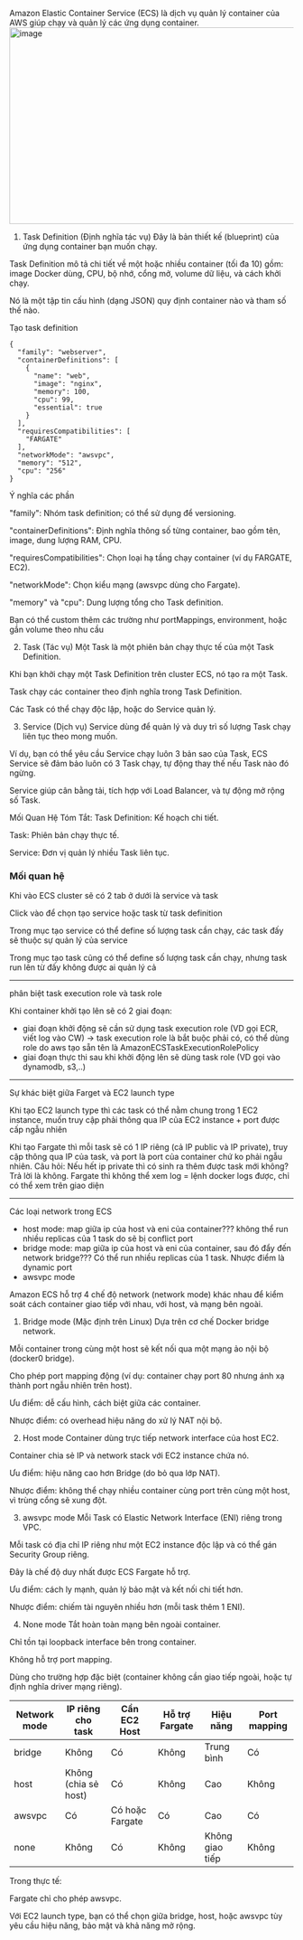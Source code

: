 Amazon Elastic Container Service (ECS) là dịch vụ quản lý container của AWS giúp chạy và quản lý các ứng dụng container.
<img width="800" height="348" alt="image" src="https://github.com/user-attachments/assets/e84fb4d7-9296-404a-aa7c-a41531b1f09f" />

1. Task Definition (Định nghĩa tác vụ)
Đây là bản thiết kế (blueprint) của ứng dụng container bạn muốn chạy.

Task Definition mô tả chi tiết về một hoặc nhiều container (tối đa 10) gồm: image Docker dùng, CPU, bộ nhớ, cổng mở, volume dữ liệu, và cách khởi chạy.

Nó là một tập tin cấu hình (dạng JSON) quy định container nào và tham số thế nào.

Tạo task definition
```
{
  "family": "webserver",
  "containerDefinitions": [
    {
      "name": "web",
      "image": "nginx",
      "memory": 100,
      "cpu": 99,
      "essential": true
    }
  ],
  "requiresCompatibilities": [
    "FARGATE"
  ],
  "networkMode": "awsvpc",
  "memory": "512",
  "cpu": "256"
}
```

Ý nghĩa các phần

"family": Nhóm task definition; có thể sử dụng để versioning.

"containerDefinitions": Định nghĩa thông số từng container, bao gồm tên, image, dung lượng RAM, CPU.

"requiresCompatibilities": Chọn loại hạ tầng chạy container (ví dụ FARGATE, EC2).

"networkMode": Chọn kiểu mạng (awsvpc dùng cho Fargate).

"memory" và "cpu": Dung lượng tổng cho Task definition.​

Bạn có thể custom thêm các trường như portMappings, environment, hoặc gắn volume theo nhu cầu


2. Task (Tác vụ)
Một Task là một phiên bản chạy thực tế của một Task Definition.

Khi bạn khởi chạy một Task Definition trên cluster ECS, nó tạo ra một Task.

Task chạy các container theo định nghĩa trong Task Definition.

Các Task có thể chạy độc lập, hoặc do Service quản lý.


3. Service (Dịch vụ)
Service dùng để quản lý và duy trì số lượng Task chạy liên tục theo mong muốn.

Ví dụ, bạn có thể yêu cầu Service chạy luôn 3 bản sao của Task, ECS Service sẽ đảm bảo luôn có 3 Task chạy, tự động thay thế nếu Task nào đó ngừng.

Service giúp cân bằng tải, tích hợp với Load Balancer, và tự động mở rộng số Task.

Mối Quan Hệ Tóm Tắt:
Task Definition: Kế hoạch chi tiết.

Task: Phiên bản chạy thực tế.

Service: Đơn vị quản lý nhiều Task liên tục.


### Mối quan hệ

Khi vào ECS cluster sẽ có 2 tab ở dưới là service và task

Click vào để chọn tạo service hoặc task từ task definition

Trong mục tạo service có thể define số lượng task cần chạy, các task đấy sẽ thuộc sự quản lý của service 

Trong mục tạo task cũng có thể define số lượng task cần chạy, nhưng task run lên từ đấy không được ai quản lý cả


---

phân biệt task execution role và task role

Khi container khởi tạo lên sẽ có 2 giai đoạn:
- giai đoạn khởi động sẽ cần sử dụng task execution role (VD gọi ECR, viết log vào CW) -> task execution role là bắt buộc phải có, có thể dùng role do aws tạo sẵn tên là AmazonECSTaskExecutionRolePolicy
- giai đoạn thực thi sau khi khởi động lên sẽ dùng task role (VD gọi vào dynamodb, s3,..)

---

Sự khác biệt giữa Farget và EC2 launch type

Khi tạo EC2 launch type thì các task có thể nằm chung trong 1 EC2 instance, muốn truy cập phải thông qua IP của EC2 instance + port được cấp ngẫu nhiên

Khi tạo Fargate thì mỗi task sẽ có 1 IP riêng (cả IP public và IP private), truy cập thông qua IP của task, và port là port của container chứ ko phải ngẫu nhiên. Câu hỏi: Nếu hết ip private thì có sinh ra thêm được task mới không? Trả lời là không. Fargate thì không thể xem log = lệnh docker logs được, chỉ có thể xem trên giao diện

---

Các loại network trong ECS

- host mode: map giữa ip của host và eni của container??? không thể run nhiều replicas của 1 task do sẽ bị conflict port
- bridge mode: map giữa ip của host và eni của container, sau đó đẩy đến network bridge??? Có thể run nhiều replicas của 1 task. Nhược điểm là dynamic port
- awsvpc mode

Amazon ECS hỗ trợ 4 chế độ network (network mode) khác nhau để kiểm soát cách container giao tiếp với nhau, với host, và mạng bên ngoài.​

1. Bridge mode (Mặc định trên Linux)
Dựa trên cơ chế Docker bridge network.

Mỗi container trong cùng một host sẽ kết nối qua một mạng ảo nội bộ (docker0 bridge).

Cho phép port mapping động (ví dụ: container chạy port 80 nhưng ánh xạ thành port ngẫu nhiên trên host).

Ưu điểm: dễ cấu hình, cách biệt giữa các container.

Nhược điểm: có overhead hiệu năng do xử lý NAT nội bộ.

2. Host mode
Container dùng trực tiếp network interface của host EC2.

Container chia sẻ IP và network stack với EC2 instance chứa nó.

Ưu điểm: hiệu năng cao hơn Bridge (do bỏ qua lớp NAT).

Nhược điểm: không thể chạy nhiều container cùng port trên cùng một host, vì trùng cổng sẽ xung đột.

3. awsvpc mode
Mỗi Task có Elastic Network Interface (ENI) riêng trong VPC.

Mỗi task có địa chỉ IP riêng như một EC2 instance độc lập và có thể gán Security Group riêng.​

Đây là chế độ duy nhất được ECS Fargate hỗ trợ.

Ưu điểm: cách ly mạnh, quản lý bảo mật và kết nối chi tiết hơn.

Nhược điểm: chiếm tài nguyên nhiều hơn (mỗi task thêm 1 ENI).

4. None mode
Tắt hoàn toàn mạng bên ngoài container.

Chỉ tồn tại loopback interface bên trong container.

Không hỗ trợ port mapping.

Dùng cho trường hợp đặc biệt (container không cần giao tiếp ngoài, hoặc tự định nghĩa driver mạng riêng).

| Network mode | IP riêng cho task        | Cần EC2 Host    | Hỗ trợ Fargate | Hiệu năng         | Port mapping |
|--------------|--------------------------|-----------------|----------------|-------------------|--------------|
| bridge       | Không                    | Có              | Không          | Trung bình        | Có           |
| host         | Không (chia sẻ host)     | Có              | Không          | Cao               | Không        |
| awsvpc       | Có                       | Có hoặc Fargate  | Có             | Cao               | Có           |
| none         | Không                    | Có              | Không          | Không giao tiếp   | Không        |


Trong thực tế:

Fargate chỉ cho phép awsvpc.

Với EC2 launch type, bạn có thể chọn giữa bridge, host, hoặc awsvpc tùy yêu cầu hiệu năng, bảo mật và khả năng mở rộng.​
